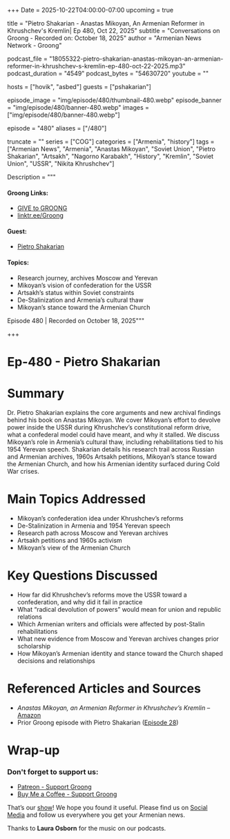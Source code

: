 +++
Date = 2025-10-22T04:00:00-07:00
upcoming = true

title = "Pietro Shakarian - Anastas Mikoyan, An Armenian Reformer in Khrushchev's Kremlin| Ep 480, Oct 22, 2025"
subtitle = "Conversations on Groong - Recorded on: October 18, 2025"
author = "Armenian News Network - Groong"

podcast_file = "18055322-pietro-shakarian-anastas-mikoyan-an-armenian-reformer-in-khrushchev-s-kremlin-ep-480-oct-22-2025.mp3"
podcast_duration = "4549"
podcast_bytes = "54630720"
youtube = ""

hosts = ["hovik", "asbed"]
guests = ["pshakarian"]

episode_image = "img/episode/480/thumbnail-480.webp"
episode_banner = "img/episode/480/banner-480.webp"
images = ["img/episode/480/banner-480.webp"]

episode = "480"
aliases = ["/480"]

truncate = ""
series = ["COG"]
categories = ["Armenia", "history"]
tags = ["Armenian News", "Armenia", "Anastas Mikoyan", "Soviet Union", "Pietro Shakarian", "Artsakh", "Nagorno Karabakh", "History", "Kremlin", "Soviet Union", "USSR", "Nikita Khrushchev"]


Description = """

#### Groong Links:
* [GIVE to GROONG](https://podcasts.groong.org/donate)
* [linktr.ee/Groong](https://linktr.ee/groong)

#### Guest:
* [Pietro Shakarian](/guest/pshakarian)

#### Topics:
* Research journey, archives Moscow and Yerevan
* Mikoyan’s vision of confederation for the USSR
* Artsakh’s status within Soviet constraints
* De-Stalinization and Armenia’s cultural thaw
* Mikoyan’s stance toward the Armenian Church


Episode 480 | Recorded on October 18, 2025"""

+++

# Ep-480 - Pietro Shakarian

# Summary
Dr. Pietro Shakarian explains the core arguments and new archival findings behind his book on Anastas Mikoyan. We cover Mikoyan’s effort to devolve power inside the USSR during Khrushchev’s constitutional reform drive, what a confederal model could have meant, and why it stalled. We discuss Mikoyan’s role in Armenia’s cultural thaw, including rehabilitations tied to his 1954 Yerevan speech. Shakarian details his research trail across Russian and Armenian archives, 1960s Artsakh petitions, Mikoyan’s stance toward the Armenian Church, and how his Armenian identity surfaced during Cold War crises.

# Main Topics Addressed
- Mikoyan’s confederation idea under Khrushchev’s reforms
- De-Stalinization in Armenia and 1954 Yerevan speech
- Research path across Moscow and Yerevan archives
- Artsakh petitions and 1960s activism
- Mikoyan’s view of the Armenian Church

# Key Questions Discussed
- How far did Khrushchev’s reforms move the USSR toward a confederation, and why did it fail in practice
- What “radical devolution of powers” would mean for union and republic relations
- Which Armenian writers and officials were affected by post-Stalin rehabilitations
- What new evidence from Moscow and Yerevan archives changes prior scholarship
- How Mikoyan’s Armenian identity and stance toward the Church shaped decisions and relationships

# Referenced Articles and Sources
- *Anastas Mikoyan, an Armenian Reformer in Khrushchev’s Kremlin* – [Amazon](https://www.amazon.com/Anastas-Mikoyan-Armenian-Reformer-Khrushchevs/dp/0253073553/ref=sr_1_1)
- Prior Groong episode with Pietro Shakarian ([Episode 28](https://podcasts.groong.org/28))


# Wrap-up

### **Don't forget to support us:**
* [Patreon - Support Groong](https://www.patreon.com/ann_groong)
* [Buy Me a Coffee - Support Groong](https://www.buymeacoffee.com/groong)


That’s our [show](https://podcasts.groong.org/)! We hope you found it useful. Please find us on [Social Media](https://linktr.ee/groong) and follow us everywhere you get your Armenian news.

Thanks to **Laura Osborn** for the music on our podcasts.

